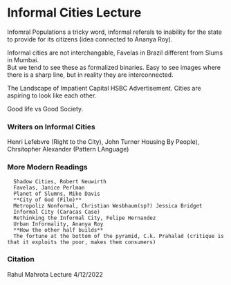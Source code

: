 # Informal Cities Lecture

Infomral Populations a tricky word, informal referals to inability for the state to provide for its citizens (idea connected to Ananya Roy). 


Informal cities are not interchangable, Favelas in Brazil different from Slums in Mumbai.  
But we tend to see these as formalized binaries. Easy to see images where there is a sharp line, but in reality they are interconnected. 


The Landscape of Impatient Capital HSBC Advertisement. 
Cities are aspiring to look like each other. 


Good life vs Good Society. 

### Writers on Informal Cities
Henri Lefebvre (Right to the City), John Turner Housing By People), Chrsitopher Alexander (Pattern LAnguage)

### More Modern Readings

      Shadow Cities, Robert Neuwirth
      Favelas, Janice Perlman
      Planet of Slumns, Mike Davis
      **City of God (Film)**
      Metropoliz Nonformal, Christian Wesbhaum(sp?) Jessica Bridget
      Informal City (Caracas Case)
      Rethinking the Informal City, Felipe Hernandez
      Urban Informality, Ananya Roy
      **How the other half builds**
      The fortune at the bottom of the pyramid, C.k. Prahalad (critique is that it exploits the poor, makes them consumers)

### Citation 
Rahul Mahrota Lecture 4/12/2022
